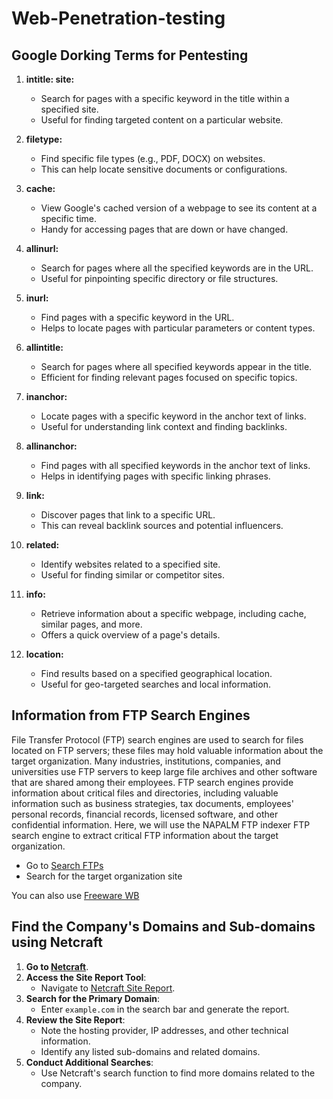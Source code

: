 # Web-Penetration-testing


## Google Dorking Terms for Pentesting

1. **intitle: site:**
   - Search for pages with a specific keyword in the title within a specified site.
   - Useful for finding targeted content on a particular website.

2. **filetype:**
   - Find specific file types (e.g., PDF, DOCX) on websites.
   - This can help locate sensitive documents or configurations.

3. **cache:**
   - View Google's cached version of a webpage to see its content at a specific time.
   - Handy for accessing pages that are down or have changed.

4. **allinurl:**
   - Search for pages where all the specified keywords are in the URL.
   - Useful for pinpointing specific directory or file structures.

5. **inurl:**
   - Find pages with a specific keyword in the URL.
   - Helps to locate pages with particular parameters or content types.

6. **allintitle:**
   - Search for pages where all specified keywords appear in the title.
   - Efficient for finding relevant pages focused on specific topics.

7. **inanchor:**
   - Locate pages with a specific keyword in the anchor text of links.
   - Useful for understanding link context and finding backlinks.

8. **allinanchor:**
   - Find pages with all specified keywords in the anchor text of links.
   - Helps in identifying pages with specific linking phrases.

9. **link:**
   - Discover pages that link to a specific URL.
   - This can reveal backlink sources and potential influencers.

10. **related:**
    - Identify websites related to a specified site.
    - Useful for finding similar or competitor sites.

11. **info:**
    - Retrieve information about a specific webpage, including cache, similar pages, and more.
    - Offers a quick overview of a page's details.

12. **location:**
    - Find results based on a specified geographical location.
    - Useful for geo-targeted searches and local information.

## Information from FTP Search Engines

File Transfer Protocol (FTP) search engines are used to search for files located on FTP servers; these files may hold valuable information about the target organization. Many industries, institutions, companies, and universities use FTP servers to keep large file archives and other software that are shared among their employees. FTP search engines provide information about critical files and directories, including valuable information such as business strategies, tax documents, employees' personal records, financial records, licensed software, and other confidential information. Here, we will use the NAPALM FTP indexer FTP search engine to extract critical FTP information about the target organization.

- Go to [Search FTPs](https://www.searchftps.net/)
- Search for the target organization site

You can also use [Freeware WB](http://www.freewarewb.com)

## Find the Company's Domains and Sub-domains using Netcraft
1. **Go to [Netcraft](https://www.netcraft.com)**.
2. **Access the Site Report Tool**:
   - Navigate to [Netcraft Site Report](https://sitereport.netcraft.com/).
3. **Search for the Primary Domain**:
   - Enter `example.com` in the search bar and generate the report.
4. **Review the Site Report**:
   - Note the hosting provider, IP addresses, and other technical information.
   - Identify any listed sub-domains and related domains.
5. **Conduct Additional Searches**:
   - Use Netcraft's search function to find more domains related to the company.
